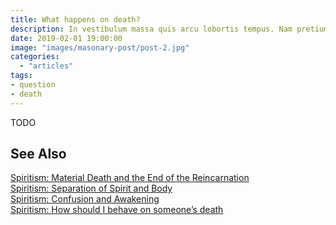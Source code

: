 ```yaml
---
title: What happens on death?
description: In vestibulum massa quis arcu lobortis tempus. Nam pretium arcu in odio vulputate luctus.
date: 2019-02-01 19:00:00
image: "images/masonary-post/post-2.jpg"
categories: 
  - "articles"
tags: 
- question
- death
---
```


TODO

## See Also
[Spiritism: Material Death and the End of the Reincarnation](/spiritism/reincarnation/death)  
[Spiritism: Separation of Spirit and Body](/spiritism/reincarnation/separation-spirit-body)  
[Spiritism: Confusion and Awakening](/spiritism/reincarnation/awakening)  
[Spiritism: How should I behave on someone’s death](/spiritism/reincarnation/reactions)  
